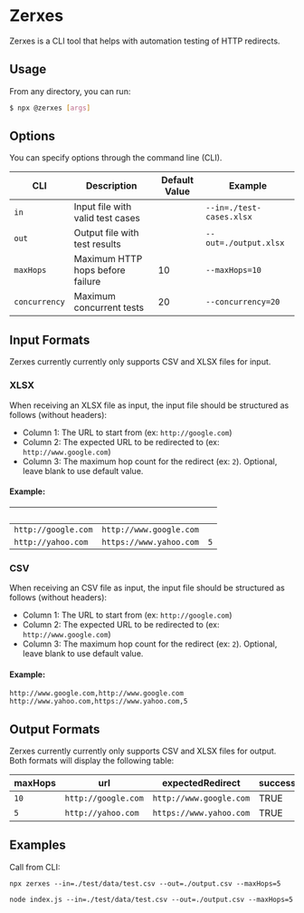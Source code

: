 # Zerxes

Zerxes is a CLI tool that helps with automation testing of HTTP redirects.

## Usage

From any directory, you can run:

```sh
$ npx @zerxes [args]
```

## Options

You can specify options through the command line (CLI).

| CLI           | Description                       | Default Value | Example                    |
| ------------- | --------------------------------- | ------------- |--------------------------- |
| `in`          | Input file with valid test cases  | &nbsp;        | `--in=./test-cases.xlsx`   |
| `out`         | Output file with test results     | &nbsp;        | `--out=./output.xlsx`      |
| `maxHops`     | Maximum HTTP hops before failure  | 10            | `--maxHops=10`             |
| `concurrency` | Maximum concurrent tests          | 20            | `--concurrency=20`         |

## Input Formats

Zerxes currently currently only supports CSV and XLSX files for input.

### XLSX

When receiving an XLSX file as input, the input file should be structured as follows (without headers):

- Column 1: The URL to start from (ex: `http://google.com`)
- Column 2: The expected URL to be redirected to (ex: `http://www.google.com`)
- Column 3: The maximum hop count for the redirect (ex: `2`). Optional, leave blank to use default value.

#### Example:

|  &nbsp;              | &nbsp;                  | &nbsp;  |
| -------------------- | ----------------------- | ------- |
| `http://google.com`  | `http://www.google.com` |         |
| `http://yahoo.com`   | `https://www.yahoo.com` | `5`     |

### CSV

When receiving an CSV file as input, the input file should be structured as follows (without headers):

- Column 1: The URL to start from (ex: `http://google.com`)
- Column 2: The expected URL to be redirected to (ex: `http://www.google.com`)
- Column 3: The maximum hop count for the redirect (ex: `2`). Optional, leave blank to use default value.

#### Example:

```csv
http://www.google.com,http://www.google.com
http://www.yahoo.com,https://www.yahoo.com,5
```

## Output Formats

Zerxes currently currently only supports CSV and XLSX files for output. Both formats will display the following table:

|  maxHops | url                 | expectedRedirect        | success | hops |
| -------- | ------------------- | ----------------------- | ------- | ---- |
| `10`     | `http://google.com` | `http://www.google.com` | TRUE    | `1`  |
| `5`      | `http://yahoo.com`  | `https://www.yahoo.com` | TRUE    | `1`  |

## Examples

Call from CLI:
```cli
npx zerxes --in=./test/data/test.csv --out=./output.csv --maxHops=5
```

```cli
node index.js --in=./test/data/test.csv --out=./output.csv --maxHops=5
```